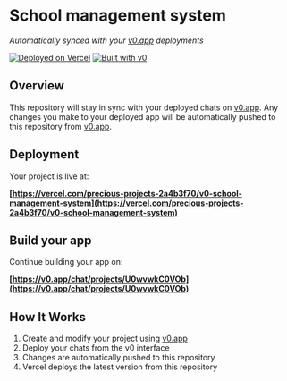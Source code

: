 # School management system

*Automatically synced with your [v0.app](https://v0.app) deployments*

[![Deployed on Vercel](https://img.shields.io/badge/Deployed%20on-Vercel-black?style=for-the-badge&logo=vercel)](https://vercel.com/precious-projects-2a4b3f70/v0-school-management-system)
[![Built with v0](https://img.shields.io/badge/Built%20with-v0.app-black?style=for-the-badge)](https://v0.app/chat/projects/U0wvwkC0VOb)

## Overview

This repository will stay in sync with your deployed chats on [v0.app](https://v0.app).
Any changes you make to your deployed app will be automatically pushed to this repository from [v0.app](https://v0.app).

## Deployment

Your project is live at:

**[https://vercel.com/precious-projects-2a4b3f70/v0-school-management-system](https://vercel.com/precious-projects-2a4b3f70/v0-school-management-system)**

## Build your app

Continue building your app on:

**[https://v0.app/chat/projects/U0wvwkC0VOb](https://v0.app/chat/projects/U0wvwkC0VOb)**

## How It Works

1. Create and modify your project using [v0.app](https://v0.app)
2. Deploy your chats from the v0 interface
3. Changes are automatically pushed to this repository
4. Vercel deploys the latest version from this repository